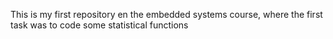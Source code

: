This is my first repository en the embedded systems course, where the first task was to code some statistical functions 
